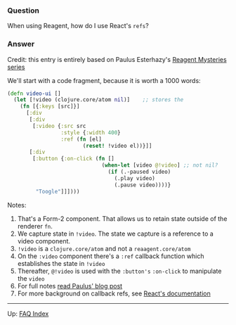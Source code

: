 ### Question

When using Reagent, how do I use React's `refs`?

### Answer

Credit: this entry is entirely based on Paulus Esterhazy's [Reagent Mysteries series](https://presumably.de/reagent-mysteries-part-3-manipulating-the-dom.html)

We'll start with a code fragment, because it is worth a 1000 words:

```cljs
(defn video-ui []
  (let [!video (clojure.core/atom nil)]    ;; stores the
	(fn [{:keys [src]}]
	  [:div
	   [:div
		[:video {:src src
				 :style {:width 400}
				 :ref (fn [el]
						(reset! !video el))}]]
	   [:div
		[:button {:on-click (fn []
							  (when-let [video @!video] ;; not nil?
								(if (.-paused video)
								  (.play video)
								  (.pause video))))}
		 "Toogle"]]])))
```

Notes:
   1. That's a Form-2 component. That allows us to retain state outside of the renderer `fn`.
   2. We capture state in `!video`. The state we capture is a reference to a video component.
   2. `!video` is a `clojure.core/atom` and not a `reaagent.core/atom`
   4. On the `:video` component there's a `:ref` callback function which establishes the state in `!video`
   5. Thereafter, `@!video` is used with the `:button's` `:on-click` to manipulate the `video`
   5. For full notes [read Paulus' blog post](https://presumably.de/reagent-mysteries-part-3-manipulating-the-dom.html)
   6. For more background on callback refs, see [React's documentation](https://facebook.github.io/react/docs/more-about-refs.html)

***

Up:  [FAQ Index](../README.md)&nbsp;&nbsp;&nbsp;&nbsp;&nbsp;&nbsp;
